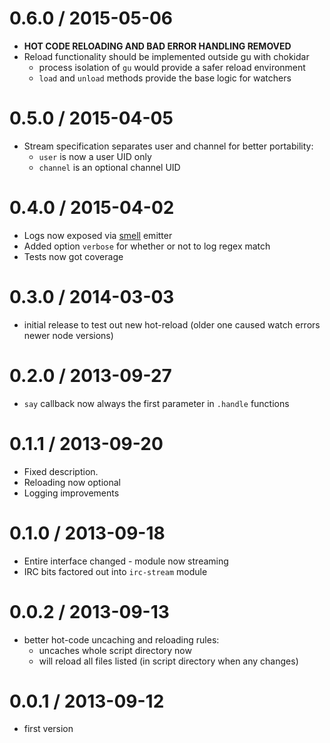 0.6.0 / 2015-05-06
==================
  * **HOT CODE RELOADING AND BAD ERROR HANDLING REMOVED**
  * Reload functionality should be implemented outside gu with chokidar
    - process isolation of `gu` would provide a safer reload environment
    - `load` and `unload` methods provide the base logic for watchers

0.5.0 / 2015-04-05
==================
  * Stream specification separates user and channel for better portability:
    - `user` is now a user UID only
    - `channel` is an optional channel UID

0.4.0 / 2015-04-02
==================
  * Logs now exposed via [smell](https://github.com/clux/smell) emitter
  * Added option `verbose` for whether or not to log regex match
  * Tests now got coverage

0.3.0 / 2014-03-03
==================
  * initial release to test out new hot-reload (older one caused watch errors newer node versions)

0.2.0 / 2013-09-27
==================
  * `say` callback now always the first parameter in `.handle` functions

0.1.1 / 2013-09-20
==================
  * Fixed description.
  * Reloading now optional
  * Logging improvements

0.1.0 / 2013-09-18
==================
  * Entire interface changed - module now streaming
  * IRC bits factored out into `irc-stream` module

0.0.2 / 2013-09-13
==================
  * better hot-code uncaching and reloading rules:
    - uncaches whole script directory now
    - will reload all files listed (in script directory when any changes)

0.0.1 / 2013-09-12
==================
  * first version

